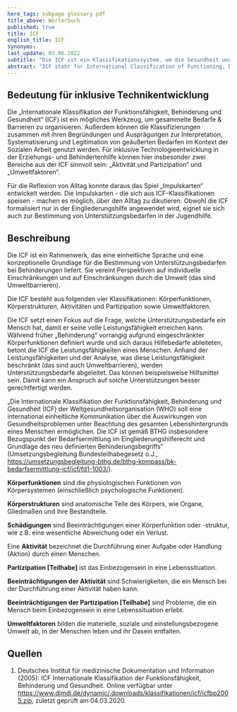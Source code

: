 ```yaml
---
hero_tags: subpage glossary pdf
title_above: Wörterbuch
published: true
title: ICF
english_title: ICF
synonyms:
last_update: 03.06.2022
subtitle: "Die ICF ist ein Klassifikationssystem, um die Gesundheit und das Funktionieren von Menschen zu beschreiben und zu verstehen, und zwar vor allem im Zusammenhang mit Behinderungen."
abstract: "ICF steht für International Classification of Functioning, Disability and Health (Internationale Klassifikation der Funktionsfähigkeit, Behinderung und Gesundheit). Es ist ein System, das die Weltgesundheitsorganisation (WHO) entwickelt hat, um zu zeigen, wie sich Krankheiten und Verletzungen auf die Gesundheit von Menschen auswirken. Es beschreibt außerdem, wie Menschen mit Behinderungen unterstützt werden können, damit sie leistungsfähig bleiben. Insbesondere zwei Bereiche aus der ICF sind relevant, wenn es darum geht, Bedarfe im Zusammenhang mit der sozialen Arbeit zu organisieren: „Aktivität und Partizipation“ sowie „Umweltfaktoren“."
---
```


## Bedeutung für inklusive Technikentwicklung

Die „Internationale Klassifikation der Funktionsfähigkeit, Behinderung und Gesundheit“ (ICF) ist ein mögliches Werkzeug, um gesammelte Bedarfe & Barrieren zu organisieren. Außerdem können die Klassifizierungen zusammen mit ihren Begründungen und Ausprägungen zur Interpretation, Systematisierung und Legitimation von geäußerten Bedarfen im Kontext der Sozialen Arbeit genutzt werden. Für inklusive Technologieentwicklung in der Erziehungs- und Behindertenhilfe können hier insbesonder zwei Bereiche aus der ICF sinnvoll sein: „Aktivität und Partizipation“ und „Umweltfaktoren“.

Für die Reflexion von Alltag konnte daraus das Spiel „Impulskarten“ entwickelt werden. Die Impulskarten - die sich aus ICF-Klassifikationen speisen - machen es möglich, über den Alltag zu dikutieren. Obwohl die ICF formalisiert nur in der Eingliederungshilfe angewendet wird, eignet sie sich auch zur Bestimmung von Unterstützungsbedarfen in der Jugendhilfe.

## Beschreibung

Die ICF ist ein Rahmenwerk, das eine einheitliche Sprache und eine konzeptionelle Grundlage für die Bestimmung von Unterstützungsbedarfen bei Behinderungen liefert. Sie vereint Perspektiven auf individuelle Einschränkungen und auf Einschränkungen durch die Umwelt (das sind Umweltbarrieren).

Die ICF besteht aus folgenden vier Klassifikationen: Körperfunktionen, Körperstrukturen, Aktivitäten und Partizipation sowie Umweltfaktoren.

Die ICF setzt einen Fokus auf die Frage, welche Unterstützungsbedarfe ein Mensch hat, damit er seine volle Leistungsfähigkeit erreichen kann. Während früher „Behinderung“ vorrangig aufgrund eingeschränkter Körperfunktionen definiert wurde und sich daraus Hilfebedarfe ableiteten, betont die ICF die Leistungsfähigkeiten eines Menschen. Anhand der Leistungsfähigkeiten und der Analyse, was diese Leistungsfähigkeit beschränkt (das sind auch Umweltbarrieren), werden Unterstützungsbedarfe abgeleitet. Das können beispielsweise Hilfsmittel sein. Damit kann ein Anspruch auf solche Unterstützungen besser gerechtfertigt werden.

„Die Internationale Klassifikation der Funktionsfähigkeit, Behinderung und Gesundheit (ICF) der Weltgesundheitsorganisation (WHO) soll eine international einheitliche Kommunikation über die Auswirkungen von Gesundheitsproblemen unter Beachtung des gesamten Lebenshintergrunds eines Menschen ermöglichen. Die ICF ist gemäß BTHG insbesondere Bezugspunkt der Bedarfsermittlung im Eingliederungshilferecht und Grundlage des neu definierten Behinderungsbegriffs“ (Umsetzungsbegleitung Bundesteilhabegesetz o.J., <https://umsetzungsbegleitung-bthg.de/bthg-kompass/bk-bedarfsermittlung-icf/icf/fd1-1003/>).

**Körperfunktionen** sind die physiologischen Funktionen von Körpersystemen (einschließlich psychologische Funktionen).

**Körperstrukturen** sind anatomische Teile des Körpers, wie Organe, Gliedmaßen und ihre Bestandteile.

**Schädigungen** sind Beeinträchtigungen einer Körperfunktion oder -struktur, wie z.B. eine wesentliche Abweichung oder ein Verlust.

Eine **Aktivität** bezeichnet die Durchführung einer Aufgabe oder Handlung (Aktion) durch einen Menschen.

**Partizipation [Teilhabe]** ist das Einbezogensein in eine Lebenssituation.

**Beeinträchtigungen der Aktivität** sind Schwierigkeiten, die ein Mensch bei der Durchführung einer Aktivität haben kann.

**Beeinträchtigungen der Partizipation [Teilhabe]** sind Probleme, die ein Mensch beim Einbezogensein in eine Lebenssituation erlebt.

**Umweltfaktoren** bilden die materielle, soziale und einstellungsbezogene Umwelt ab, in der Menschen leben und ihr Dasein entfalten.

## Quellen

1. Deutsches Institut für medizinische Dokumentation und Information (2005): ICF Internationale Klassifikation der Funktionsfähigkeit, Behinderung und Gesundheit. Online verfügbar unter https://www.dimdi.de/dynamic/.downloads/klassifikationen/icf/icfbp2005.zip, zuletzt geprüft am 04.03.2020.
